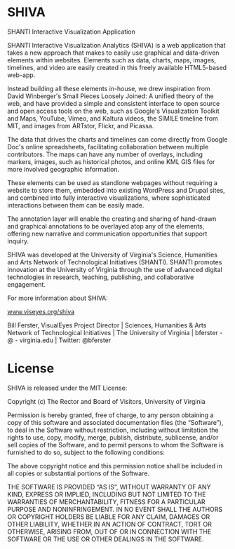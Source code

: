 SHIVA
=====

SHANTI Interactive Visualization Application

SHANTI Interactive Visualization Analytics (SHIVA) is a web application that takes a new approach that makes to easily use graphical and data-driven elements within websites. Elements such as data, charts, maps, images, timelines, and video are easily created in this freely available HTML5-based web-app.

Instead building all these elements in-house, we drew inspiration from David Winberger's Small Pieces Loosely Joined: A unified theory of the web, and have provided a simple and consistent interface to open source and open access tools on the web, such as Google's Visualization Toolkit and Maps, YouTube, Vimeo, and Kaltura videos, the SIMILE timeline from MIT, and images from ARTstor, Flickr, and Picassa.

The data that drives the charts and timelines can come directly from Google Doc's online spreadsheets, facilitating collaboration between multiple contributors. The maps can have any number of overlays, including markers, images, such as historical photos, and online KML GIS files for more involved geographic information.

These elements can be used as standlone webpages without requiring a website to store them, embedded into existing WordPress and Drupal sites, and combined into fully interactive visualizations, where sophisticated interactions between them can be easily made.

The annotation layer will enable the creating and sharing of hand-drawn and graphical annotations to be overlayed atop any of the elements, offering new narrative and communication opportunities that support inquiry.

SHIVA was developed at the University of Virginia's Science, Humanities and Arts Network of Technological Initiatives (SHANTI). SHANTI promotes innovation at the University of Virginia through the use of advanced digital technologies in research, teaching, publishing, and collaborative engagement.


For more information about SHIVA:

www.viseyes.org/shiva

Bill Ferster, VisualEyes Project Director | Sciences, Humanities & Arts Network of Technological Initiatives | The University of Virginia | bferster - @ - virginia.edu | Twitter: @bferster 

License
=====

SHIVA is released under the MIT License:

Copyright (c) The Rector and Board of Visitors, University of Virginia

Permission is hereby granted, free of charge, to any person obtaining a copy
of this software and associated documentation files (the “Software”), to deal
in the Software without restriction, including without limitation the rights
to use, copy, modify, merge, publish, distribute, sublicense, and/or sell
copies of the Software, and to permit persons to whom the Software is
furnished to do so, subject to the following conditions:

The above copyright notice and this permission notice shall be included in
all copies or substantial portions of the Software.

THE SOFTWARE IS PROVIDED “AS IS”, WITHOUT WARRANTY OF ANY KIND, EXPRESS OR
IMPLIED, INCLUDING BUT NOT LIMITED TO THE WARRANTIES OF MERCHANTABILITY,
FITNESS FOR A PARTICULAR PURPOSE AND NONINFRINGEMENT. IN NO EVENT SHALL THE
AUTHORS OR COPYRIGHT HOLDERS BE LIABLE FOR ANY CLAIM, DAMAGES OR OTHER
LIABILITY, WHETHER IN AN ACTION OF CONTRACT, TORT OR OTHERWISE, ARISING FROM,
OUT OF OR IN CONNECTION WITH THE SOFTWARE OR THE USE OR OTHER DEALINGS IN
THE SOFTWARE.